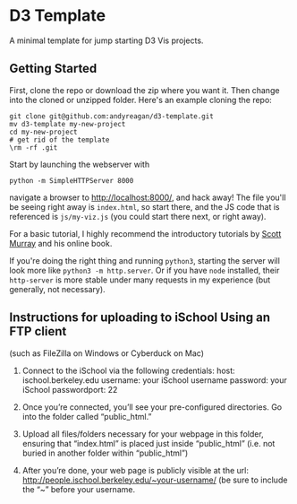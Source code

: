 # D3 Template

A minimal template for jump starting D3 Vis projects.

## Getting Started

First, clone the repo or download the zip where you want it.
Then change into the cloned or unzipped folder.
Here's an example cloning the repo:

```
git clone git@github.com:andyreagan/d3-template.git
mv d3-template my-new-project
cd my-new-project
# get rid of the template
\rm -rf .git
```

Start by launching the webserver with

```
python -m SimpleHTTPServer 8000
```
navigate a browser to [http://localhost:8000/](http://localhost:8000/),
and hack away!
The file you'll be seeing right away is `index.html`,
so start there,
and the JS code that is referenced is `js/my-viz.js` (you could start there next, or right away).

For a basic tutorial, I highly recommend the introductory tutorials by [Scott Murray](http://alignedleft.com/tutorials/d3/adding-elements) and his online book.


If you're doing the right thing and running `python3`, starting the server will look more like `python3 -m http.server`.
Or if you have `node` installed, their `http-server` is more stable under many requests in my experience (but generally, not necessary).

## Instructions for uploading to iSchool Using an FTP client
(such as FileZilla on Windows or Cyberduck on Mac)

1. Connect to the iSchool via the following credentials:
    host: ischool.berkeley.edu
    username: your iSchool username
    password: your iSchool passwordport: 22

2. Once you’re connected, you’ll see your pre-configured directories. Go into the folder called “public_html.”

3. Upload all files/folders necessary for your webpage in this folder, ensuring that “index.html” is placed just inside “public_html” (i.e. not buried in another folder within “public_html”)

4. After you’re done, your web page is publicly visible at the url: http://people.ischool.berkeley.edu/~your-username/ (be sure to include the “~” before your username.
